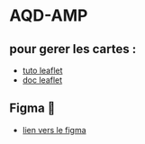# AQD-AMP



## pour gerer les cartes : 
 - [tuto leaflet](https://leafletjs.com/examples.html)
 - [doc leaflet](https://leafletjs.com/reference.html)


## Figma 🎨

 - [lien vers le figma](https://www.figma.com/file/vpGnO7F364vp4JivoZfjb6/AQD-map?type=design&mode=design&t=ncw8hlEbtDgup7XK-1)

